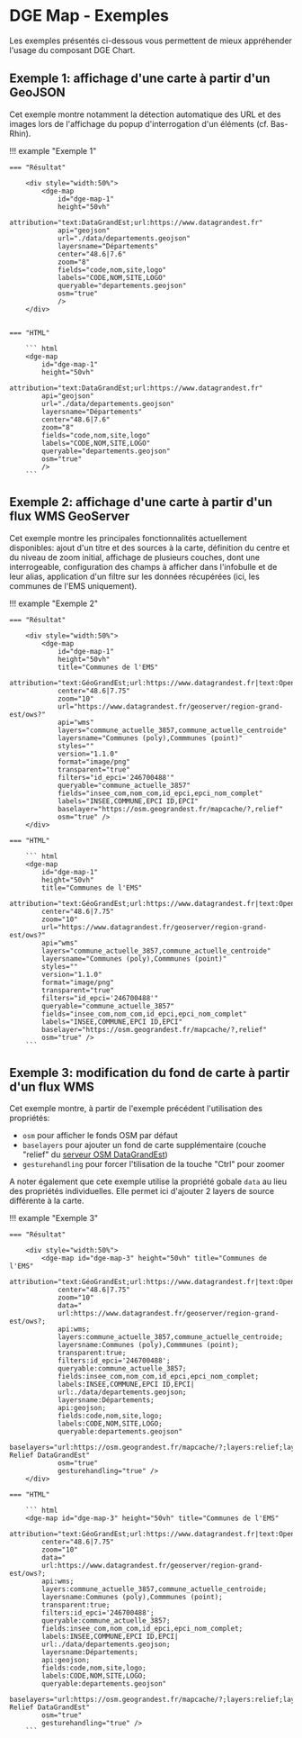 # DGE Map - Exemples

Les exemples présentés ci-dessous vous permettent de mieux appréhender l'usage du composant DGE Chart.  

## Exemple 1: affichage d'une carte à partir d'un GeoJSON

Cet exemple montre notamment la détection automatique des URL et des images lors de l'affichage du popup d'interrogation d'un éléments (cf. Bas-Rhin).

!!! example "Exemple 1"

    === "Résultat"

        <div style="width:50%">
            <dge-map 
                id="dge-map-1" 
                height="50vh" 
                attribution="text:DataGrandEst;url:https://www.datagrandest.fr" 
                api="geojson"
                url="./data/departements.geojson" 
                layersname="Départements" 
                center="48.6|7.6" 
                zoom="8" 
                fields="code,nom,site,logo" 
                labels="CODE,NOM,SITE,LOGO"
                queryable="departements.geojson"
                osm="true"
                />
        </div>


    === "HTML"

        ``` html
        <dge-map 
            id="dge-map-1" 
            height="50vh" 
            attribution="text:DataGrandEst;url:https://www.datagrandest.fr" 
            api="geojson"
            url="./data/departements.geojson" 
            layersname="Départements" 
            center="48.6|7.6" 
            zoom="8" 
            fields="code,nom,site,logo" 
            labels="CODE,NOM,SITE,LOGO"
            queryable="departements.geojson"
            osm="true"
            />
        ```

## Exemple 2: affichage d'une carte à partir d'un flux WMS GeoServer

Cet exemple montre les principales fonctionnalités actuellement disponibles: ajout d'un titre et des sources à la carte, définition du centre et du niveau de zoom initial, affichage de plusieurs couches, dont une interrogeable, configuration des champs à afficher dans l'infobulle et de leur alias, application d'un filtre sur les données récupérées (ici, les communes de l'EMS uniquement).

!!! example "Exemple 2"

    === "Résultat"

        <div style="width:50%">
            <dge-map 
                id="dge-map-1" 
                height="50vh" 
                title="Communes de l'EMS"
                attribution="text:GéoGrandEst;url:https://www.datagrandest.fr|text:OpenStreetMap;url:https://www.openstreetmap.org/copyright"
                center="48.6|7.75" 
                zoom="10" 
                url="https://www.datagrandest.fr/geoserver/region-grand-est/ows?"
                api="wms" 
                layers="commune_actuelle_3857,commune_actuelle_centroide"
                layersname="Communes (poly),Commmunes (point)"
                styles=""
                version="1.1.0"
                format="image/png"
                transparent="true"
                filters="id_epci='246700488'"
                queryable="commune_actuelle_3857"
                fields="insee_com,nom_com,id_epci,epci_nom_complet" 
                labels="INSEE,COMMUNE,EPCI ID,EPCI"
                baselayer="https://osm.geograndest.fr/mapcache/?,relief" 
                osm="true" />
        </div>

    === "HTML"

        ``` html
        <dge-map 
            id="dge-map-1" 
            height="50vh" 
            title="Communes de l'EMS"
            attribution="text:GéoGrandEst;url:https://www.datagrandest.fr|text:OpenStreetMap;url:https://www.openstreetmap.org/copyright"
            center="48.6|7.75" 
            zoom="10" 
            url="https://www.datagrandest.fr/geoserver/region-grand-est/ows?"
            api="wms" 
            layers="commune_actuelle_3857,commune_actuelle_centroide"
            layersname="Communes (poly),Commmunes (point)"
            styles=""
            version="1.1.0"
            format="image/png"
            transparent="true"
            filters="id_epci='246700488'"
            queryable="commune_actuelle_3857"
            fields="insee_com,nom_com,id_epci,epci_nom_complet" 
            labels="INSEE,COMMUNE,EPCI ID,EPCI"
            baselayer="https://osm.geograndest.fr/mapcache/?,relief" 
            osm="true" />
        ```

## Exemple 3: modification du fond de carte à partir d'un flux WMS

Cet exemple montre, à partir de l'exemple précédent l'utilisation des propriétés:

- `osm` pour afficher le fonds OSM par défaut
- `baselayers` pour ajouter un fond de carte supplémentaire (couche "relief" du [serveur OSM DataGrandEst](https://osm.datagrandest.fr))
- `gesturehandling` pour forcer l'tilisation de la touche "Ctrl" pour zoomer

A noter également que cete exemple utilise la propriété gobale `data` au lieu des propriétés individuelles. Elle permet ici d'ajouter 2 layers de source différente à la carte.

!!! example "Exemple 3"

    === "Résultat"

        <div style="width:50%">
            <dge-map id="dge-map-3" height="50vh" title="Communes de l'EMS"
                attribution="text:GéoGrandEst;url:https://www.datagrandest.fr|text:OpenStreetMap;url:https://www.openstreetmap.org/copyright"
                center="48.6|7.75" 
                zoom="10" 
                data="
                url:https://www.datagrandest.fr/geoserver/region-grand-est/ows?;
                api:wms;
                layers:commune_actuelle_3857,commune_actuelle_centroide;
                layersname:Communes (poly),Commmunes (point);
                transparent:true;
                filters:id_epci='246700488';
                queryable:commune_actuelle_3857;
                fields:insee_com,nom_com,id_epci,epci_nom_complet;
                labels:INSEE,COMMUNE,EPCI ID,EPCI|
                url:./data/departements.geojson;
                layersname:Départements;
                api:geojson;
                fields:code,nom,site,logo;
                labels:CODE,NOM,SITE,LOGO;
                queryable:departements.geojson"
                baselayers="url:https://osm.geograndest.fr/mapcache/?;layers:relief;layersname:OSM Relief DataGrandEst"
                osm="true" 
                gesturehandling="true" />
        </div>

    === "HTML"

        ``` html
        <dge-map id="dge-map-3" height="50vh" title="Communes de l'EMS"
            attribution="text:GéoGrandEst;url:https://www.datagrandest.fr|text:OpenStreetMap;url:https://www.openstreetmap.org/copyright"
            center="48.6|7.75" 
            zoom="10" 
            data="
            url:https://www.datagrandest.fr/geoserver/region-grand-est/ows?;
            api:wms;
            layers:commune_actuelle_3857,commune_actuelle_centroide;
            layersname:Communes (poly),Commmunes (point);
            transparent:true;
            filters:id_epci='246700488';
            queryable:commune_actuelle_3857;
            fields:insee_com,nom_com,id_epci,epci_nom_complet;
            labels:INSEE,COMMUNE,EPCI ID,EPCI|
            url:./data/departements.geojson;
            layersname:Départements;
            api:geojson;
            fields:code,nom,site,logo;
            labels:CODE,NOM,SITE,LOGO;
            queryable:departements.geojson"
            baselayers="url:https://osm.geograndest.fr/mapcache/?;layers:relief;layersname:OSM Relief DataGrandEst"
            osm="true" 
            gesturehandling="true" />
        ```
